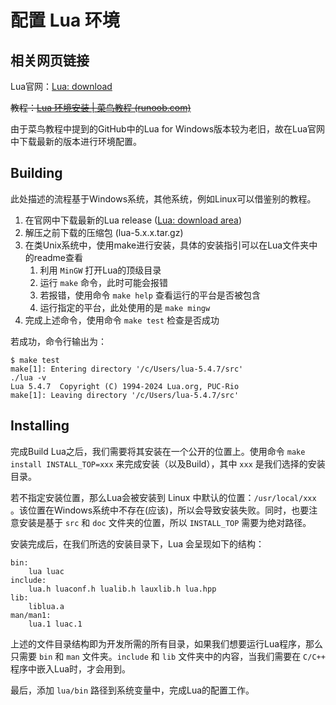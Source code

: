 # 配置 Lua 环境

## 相关网页链接

Lua官网：[Lua: download](https://www.lua.org/download.html)

~~教程：[Lua 环境安装 | 菜鸟教程 (runoob.com)](https://www.runoob.com/lua/lua-environment.html)~~

由于菜鸟教程中提到的GitHub中的Lua for Windows版本较为老旧，故在Lua官网中下载最新的版本进行环境配置。

## Building

此处描述的流程基于Windows系统，其他系统，例如Linux可以借鉴别的教程。

1. 在官网中下载最新的Lua release ([Lua: download area](https://www.lua.org/ftp/))
2. 解压之前下载的压缩包 (lua-5.x.x.tar.gz)
3. 在类Unix系统中，使用make进行安装，具体的安装指引可以在Lua文件夹中的readme查看
	1. 利用 `MinGW` 打开Lua的顶级目录
	2. 运行 `make` 命令，此时可能会报错
	3. 若报错，使用命令 `make help` 查看运行的平台是否被包含
	4. 运行指定的平台，此处使用的是 `make mingw`
4. 完成上述命令，使用命令 `make test` 检查是否成功

若成功，命令行输出为：

```shell
$ make test
make[1]: Entering directory '/c/Users/lua-5.4.7/src'
./lua -v
Lua 5.4.7  Copyright (C) 1994-2024 Lua.org, PUC-Rio
make[1]: Leaving directory '/c/Users/lua-5.4.7/src'
```

## Installing

完成Build Lua之后，我们需要将其安装在一个公开的位置上。使用命令 `make install INSTALL_TOP=xxx` 来完成安装（以及Build），其中 `xxx` 是我们选择的安装目录。

若不指定安装位置，那么Lua会被安装到 Linux 中默认的位置：`/usr/local/xxx` 。该位置在Windows系统中不存在(应该)，所以会导致安装失败。同时，也要注意安装是基于 `src` 和 `doc` 文件夹的位置，所以 `INSTALL_TOP` 需要为绝对路径。

安装完成后，在我们所选的安装目录下，Lua 会呈现如下的结构：

```text
bin:
	lua luac
include:
	lua.h luaconf.h lualib.h lauxlib.h lua.hpp
lib:
	liblua.a
man/man1:
	lua.1 luac.1
```

上述的文件目录结构即为开发所需的所有目录，如果我们想要运行Lua程序，那么只需要 `bin` 和 `man` 文件夹。`include` 和 `lib` 文件夹中的内容，当我们需要在 `C/C++` 程序中嵌入Lua时，才会用到。

最后，添加 `lua/bin` 路径到系统变量中，完成Lua的配置工作。
